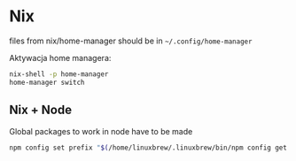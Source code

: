 # Nix

files from nix/home-manager should be in `~/.config/home-manager`

Aktywacja home managera:

```bash
nix-shell -p home-manager
home-manager switch
```

## Nix + Node

Global packages to work in node have to be made

```bash
npm config set prefix "$(/home/linuxbrew/.linuxbrew/bin/npm config get prefix)"
```
